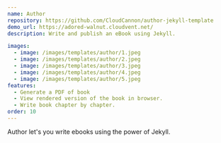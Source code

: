 ```yaml
---
name: Author
repository: https://github.com/CloudCannon/author-jekyll-template
demo_url: https://adored-walnut.cloudvent.net/
description: Write and publish an eBook using Jekyll.

images:
  - image: /images/templates/author/1.jpeg
  - image: /images/templates/author/2.jpeg
  - image: /images/templates/author/3.jpeg
  - image: /images/templates/author/4.jpeg
  - image: /images/templates/author/5.jpeg
features:
  - Generate a PDF of book
  - View rendered version of the book in browser.
  - Write book chapter by chapter.
order: 10
---
```


Author let's you write ebooks using the power of Jekyll.
